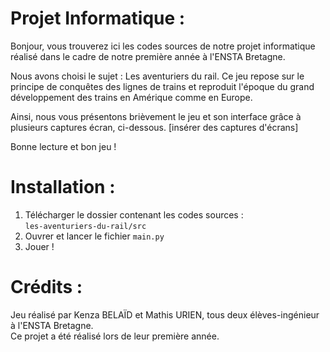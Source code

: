 # Projet Informatique :
Bonjour, vous trouverez ici les codes sources de notre projet informatique réalisé dans le cadre de notre première année à l'ENSTA Bretagne.

Nous avons choisi le sujet : Les aventuriers du rail.
Ce jeu repose sur le principe de conquêtes des lignes de trains et reproduit l'époque du grand développement des trains en Amérique comme en Europe.

Ainsi, nous vous présentons brièvement le jeu et son interface grâce à plusieurs captures écran, ci-dessous.
[insérer des captures d'écrans]

Bonne lecture et bon jeu !

# Installation :
1. Télécharger le dossier contenant les codes sources :\
```les-aventuriers-du-rail/src```
2. Ouvrer et lancer le fichier ```main.py```
3. Jouer !

# Crédits :
Jeu réalisé par Kenza BELAÏD et Mathis URIEN, tous deux élèves-ingénieur à l'ENSTA Bretagne. \
Ce projet a été réalisé lors de leur première année.


